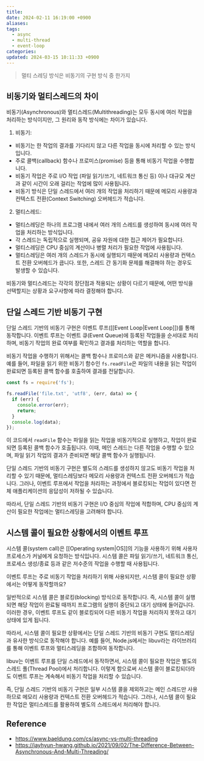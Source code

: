 ```yaml
---
title: 
date: 2024-02-11 16:19:00 +0900
aliases: 
tags:
  - async
  - multi-thread
  - event-loop
categories: 
updated: 2024-03-15 10:11:33 +0900
---
```


> 멀티 스레딩 방식은 비동기의 구현 방식 중 한가지

## 비동기와 멀티스레드의 차이

비동기(Asynchronous)와 멀티스레드(Multithreading)는 모두 동시에 여러 작업을 처리하는 방식이지만, 그 원리와 동작 방식에는 차이가 있습니다.

1. 비동기:
- 비동기는 한 작업의 결과를 기다리지 않고 다른 작업을 동시에 처리할 수 있는 방식입니다.
- 주로 콜백(callback) 함수나 프로미스(promise) 등을 통해 비동기 작업을 수행합니다.
- 비동기 작업은 주로 I/O 작업 (파일 읽기/쓰기, 네트워크 통신 등) 이나 대규모 계산과 같이 시간이 오래 걸리는 작업에 많이 사용됩니다.
- 비동기 방식은 단일 스레드에서 여러 개의 작업을 처리하기 때문에 메모리 사용량과 컨텍스트 전환(Context Switching) 오버헤드가 적습니다.

2. 멀티스레드:
- 멀티스레딩은 하나의 프로그램 내에서 여러 개의 스레드를 생성하여 동시에 여러 작업을 처리하는 방식입니다.
- 각 스레드는 독립적으로 실행되며, 공유 자원에 대한 접근 제어가 필요합니다.
- 멀티스레딩은 CPU 중심의 계산이나 병렬 처리가 필요한 작업에 사용됩니다.
- 멀티스레딩은 여러 개의 스레드가 동시에 실행되기 때문에 메모리 사용량과 컨텍스트 전환 오버헤드가 큽니다. 또한, 스레드 간 동기화 문제를 해결해야 하는 경우도 발생할 수 있습니다.

비동기와 멀티스레드는 각각의 장단점과 적용되는 상황이 다르기 때문에, 어떤 방식을 선택할지는 상황과 요구사항에 따라 결정해야 합니다.

## 단일 스레드 기반 비동기 구현

단일 스레드 기반의 비동기 구현은 이벤트 루프([[Event Loop|Event Loop]])를 통해 동작합니다. 이벤트 루프는 이벤트 큐(Event Queue)에 등록된 작업들을 순서대로 처리하며, 비동기 작업의 완료 여부를 확인하고 결과를 처리하는 역할을 합니다.

비동기 작업을 수행하기 위해서는 콜백 함수나 프로미스와 같은 메커니즘을 사용합니다. 예를 들어, 파일을 읽기 위한 비동기 함수인 `fs.readFile`은 파일의 내용을 읽는 작업이 완료되면 등록된 콜백 함수를 호출하여 결과를 전달합니다.

```javascript
const fs = require('fs');

fs.readFile('file.txt', 'utf8', (err, data) => {
  if (err) {
    console.error(err);
    return;
  }
  console.log(data);
});
```

이 코드에서 `readFile` 함수는 파일을 읽는 작업을 비동기적으로 실행하고, 작업이 완료되면 등록된 콜백 함수가 호출됩니다. 이때, 메인 스레드는 다른 작업을 수행할 수 있으며, 파일 읽기 작업의 결과가 준비되면 해당 콜백 함수가 실행됩니다.

단일 스레드 기반의 비동기 구현은 별도의 스레드를 생성하지 않고도 비동기 작업을 처리할 수 있기 때문에, 멀티스레딩보다 메모리 사용량과 컨텍스트 전환 오버헤드가 적습니다. 그러나, 이벤트 루프에서 작업을 처리하는 과정에서 블로킹되는 작업이 있다면 전체 애플리케이션의 응답성이 저하될 수 있습니다.

따라서, 단일 스레드 기반의 비동기 구현은 I/O 중심의 작업에 적합하며, CPU 중심의 계산이 필요한 작업에는 멀티스레딩을 고려해야 합니다.

## 시스템 콜이 필요한 상황에서의 이벤트 루프

시스템 콜(system call)은 [[Operating system|OS]]의 기능을 사용하기 위해 사용자 프로세스가 커널에게 요청하는 방식입니다. 시스템 콜은 파일 읽기/쓰기, 네트워크 통신, 프로세스 생성/종료 등과 같은 저수준의 작업을 수행할 때 사용됩니다.

이벤트 루프는 주로 비동기 작업을 처리하기 위해 사용되지만, 시스템 콜이 필요한 상황에서는 어떻게 동작할까요?

일반적으로 시스템 콜은 블로킹(blocking) 방식으로 동작합니다. 즉, 시스템 콜이 실행되면 해당 작업이 완료될 때까지 프로그램의 실행이 중단되고 대기 상태에 들어갑니다. 이러한 경우, 이벤트 루프도 같이 블로킹되어 다른 비동기 작업을 처리하지 못하고 대기 상태에 있게 됩니다.

따라서, 시스템 콜이 필요한 상황에서는 단일 스레드 기반의 비동기 구현도 멀티스레딩과 유사한 방식으로 동작해야 합니다. 예를 들어, Node.js에서는 libuv라는 라이브러리를 통해 이벤트 루프와 멀티스레딩을 조합하여 동작합니다.

libuv는 이벤트 루프를 단일 스레드에서 동작하면서, 시스템 콜이 필요한 작업은 별도의 스레드 풀(Thread Pool)에서 처리합니다. 이렇게 함으로써 시스템 콜이 블로킹되더라도 이벤트 루프는 계속해서 비동기 작업을 처리할 수 있습니다.

즉, 단일 스레드 기반의 비동기 구현은 일부 시스템 콜을 제외하고는 메인 스레드만 사용하므로 메모리 사용량과 컨텍스트 전환 오버헤드가 적습니다. 그러나, 시스템 콜이 필요한 작업은 멀티스레드를 활용하여 별도의 스레드에서 처리해야 합니다.

## Reference

- https://www.baeldung.com/cs/async-vs-multi-threading
 - https://jayhyun-hwang.github.io/2021/09/02/The-Difference-Between-Asynchronous-And-Multi-Threading/
